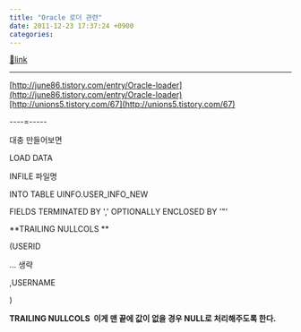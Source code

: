 ```yaml
---
title: "Oracle 로더 관련"
date: 2011-12-23 17:37:24 +0900
categories: 
---
```

[🔗link](http://www.mins01.com/mh/tech/read/746)
***


[http://june86.tistory.com/entry/Oracle-loader](http://june86.tistory.com/entry/Oracle-loader)[http://unions5.tistory.com/67](http://unions5.tistory.com/67)  


----=-----

대충 만들어보면

  


LOAD DATA

INFILE 파일명

INTO TABLE UINFO.USER_INFO_NEW

FIELDS TERMINATED BY ',' OPTIONALLY ENCLOSED BY '"'

**TRAILING NULLCOLS **

(USERID

... 생략

,USERNAME

)



  
**TRAILING NULLCOLS  이게 맨 끝에 값이 없을 경우 NULL로 처리해주도록 한다.**

